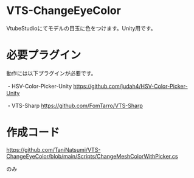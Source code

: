 # VTS-ChangeEyeColor
VtubeStudioにてモデルの目玉に色をつけます。Unity用です。

# 必要プラグイン
動作には以下プラグインが必要です。

・HSV-Color-Picker-Unity
https://github.com/judah4/HSV-Color-Picker-Unity

・VTS-Sharp
https://github.com/FomTarro/VTS-Sharp

# 作成コード
https://github.com/TaniNatsumi/VTS-ChangeEyeColor/blob/main/Scripts/ChangeMeshColorWithPicker.cs

のみ
